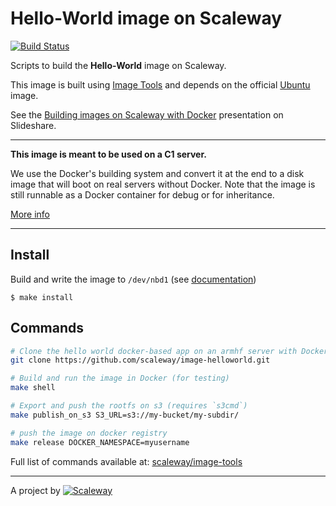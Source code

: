 # Hello-World image on Scaleway

[![Build Status](https://travis-ci.org/scaleway/image-helloworld.svg?branch=master)](https://travis-ci.org/scaleway/image-helloworld)

Scripts to build the **Hello-World** image on Scaleway.

This image is built using [Image Tools](https://github.com/scaleway/image-tools) and depends on the official [Ubuntu](https://github.com/scaleway/image-ubuntu) image.

See the [Building images on Scaleway with Docker](http://www.slideshare.net/manfredtouron/while42-paris13-scaleway) presentation on Slideshare.


---

**This image is meant to be used on a C1 server.**

We use the Docker's building system and convert it at the end to a disk image that will boot on real servers without Docker. Note that the image is still runnable as a Docker container for debug or for inheritance.

[More info](https://github.com/scaleway/image-tools)

---

## Install

Build and write the image to `/dev/nbd1` (see [documentation](https://www.scaleway.com/docs/create-an-image-with-docker/))

```console
$ make install
```

## Commands

```bash
# Clone the hello world docker-based app on an armhf server with Docker
git clone https://github.com/scaleway/image-helloworld.git

# Build and run the image in Docker (for testing)
make shell

# Export and push the rootfs on s3 (requires `s3cmd`)
make publish_on_s3 S3_URL=s3://my-bucket/my-subdir/

# push the image on docker registry
make release DOCKER_NAMESPACE=myusername
```

Full list of commands available at: [scaleway/image-tools](https://github.com/scaleway/image-tools/#commands)

---

A project by [![Scaleway](https://avatars1.githubusercontent.com/u/5185491?v=3&s=42)](https://www.scaleway.com/)
